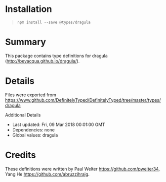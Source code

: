 # Installation
> `npm install --save @types/dragula`

# Summary
This package contains type definitions for dragula (http://bevacqua.github.io/dragula/).

# Details
Files were exported from https://www.github.com/DefinitelyTyped/DefinitelyTyped/tree/master/types/dragula

Additional Details
 * Last updated: Fri, 09 Mar 2018 00:01:00 GMT
 * Dependencies: none
 * Global values: dragula

# Credits
These definitions were written by Paul Welter <https://github.com/pwelter34>, Yang He <https://github.com/abruzzihraig>.
